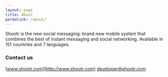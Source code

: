 ```yaml
---
layout: page
title: About
permalink: /about/
---
```


Shootr is the new social messaging: brand new mobile system that combines the best of instant messaging and social networking. Available in 151 countries and 7 languages.

### Contact us

[www.shootr.com](http://www.shootr.com)
[developer@shootr.com](mailto:developer@shootr.com)